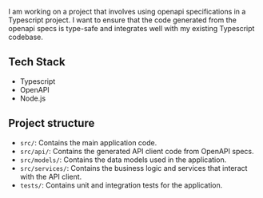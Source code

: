 I am working on a project that involves using openapi specifications in a Typescript project. I want to ensure that the code generated from the openapi specs is type-safe and integrates well with my existing Typescript codebase.

## Tech Stack
- Typescript
- OpenAPI
- Node.js

## Project structure
- `src/`: Contains the main application code.
- `src/api/`: Contains the generated API client code from OpenAPI specs.
- `src/models/`: Contains the data models used in the application.
- `src/services/`: Contains the business logic and services that interact with the API client.
- `tests/`: Contains unit and integration tests for the application.
